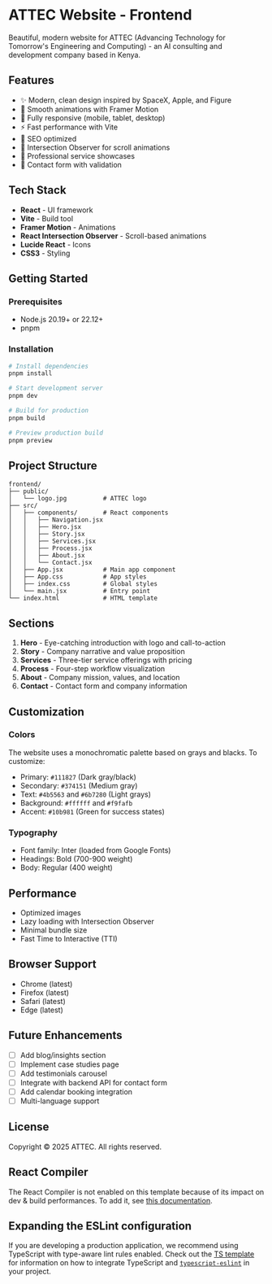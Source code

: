 # ATTEC Website - Frontend

Beautiful, modern website for ATTEC (Advancing Technology for Tomorrow's Engineering and Computing) - an AI consulting and development company based in Kenya.

## Features

- ✨ Modern, clean design inspired by SpaceX, Apple, and Figure
- 🎨 Smooth animations with Framer Motion
- 📱 Fully responsive (mobile, tablet, desktop)
- ⚡ Fast performance with Vite
- 🎯 SEO optimized
- 🔄 Intersection Observer for scroll animations
- 💼 Professional service showcases
- 📝 Contact form with validation

## Tech Stack

- **React** - UI framework
- **Vite** - Build tool
- **Framer Motion** - Animations
- **React Intersection Observer** - Scroll-based animations
- **Lucide React** - Icons
- **CSS3** - Styling

## Getting Started

### Prerequisites

- Node.js 20.19+ or 22.12+
- pnpm

### Installation

```bash
# Install dependencies
pnpm install

# Start development server
pnpm dev

# Build for production
pnpm build

# Preview production build
pnpm preview
```

## Project Structure

```
frontend/
├── public/
│   └── logo.jpg          # ATTEC logo
├── src/
│   ├── components/       # React components
│   │   ├── Navigation.jsx
│   │   ├── Hero.jsx
│   │   ├── Story.jsx
│   │   ├── Services.jsx
│   │   ├── Process.jsx
│   │   ├── About.jsx
│   │   └── Contact.jsx
│   ├── App.jsx           # Main app component
│   ├── App.css           # App styles
│   ├── index.css         # Global styles
│   └── main.jsx          # Entry point
└── index.html            # HTML template
```

## Sections

1. **Hero** - Eye-catching introduction with logo and call-to-action
2. **Story** - Company narrative and value proposition
3. **Services** - Three-tier service offerings with pricing
4. **Process** - Four-step workflow visualization
5. **About** - Company mission, values, and location
6. **Contact** - Contact form and company information

## Customization

### Colors

The website uses a monochromatic palette based on grays and blacks. To customize:

- Primary: `#111827` (Dark gray/black)
- Secondary: `#374151` (Medium gray)
- Text: `#4b5563` and `#6b7280` (Light grays)
- Background: `#ffffff` and `#f9fafb`
- Accent: `#10b981` (Green for success states)

### Typography

- Font family: Inter (loaded from Google Fonts)
- Headings: Bold (700-900 weight)
- Body: Regular (400 weight)

## Performance

- Optimized images
- Lazy loading with Intersection Observer
- Minimal bundle size
- Fast Time to Interactive (TTI)

## Browser Support

- Chrome (latest)
- Firefox (latest)
- Safari (latest)
- Edge (latest)

## Future Enhancements

- [ ] Add blog/insights section
- [ ] Implement case studies page
- [ ] Add testimonials carousel
- [ ] Integrate with backend API for contact form
- [ ] Add calendar booking integration
- [ ] Multi-language support

## License

Copyright © 2025 ATTEC. All rights reserved.

## React Compiler

The React Compiler is not enabled on this template because of its impact on dev & build performances. To add it, see [this documentation](https://react.dev/learn/react-compiler/installation).

## Expanding the ESLint configuration

If you are developing a production application, we recommend using TypeScript with type-aware lint rules enabled. Check out the [TS template](https://github.com/vitejs/vite/tree/main/packages/create-vite/template-react-ts) for information on how to integrate TypeScript and [`typescript-eslint`](https://typescript-eslint.io) in your project.
